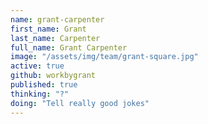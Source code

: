 ```yaml
---
name: grant-carpenter
first_name: Grant
last_name: Carpenter
full_name: Grant Carpenter
image: "/assets/img/team/grant-square.jpg"
active: true
github: workbygrant
published: true
thinking: "?"
doing: "Tell really good jokes"
---
```


